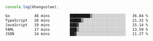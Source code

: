 ```js
console.log(khanguslee);
```

<!--START_SECTION:waka-->

```txt
Go           46 mins         █████████▒░░░░░░░░░░░░░░░   36.84 %
TypeScript   26 mins         █████▒░░░░░░░░░░░░░░░░░░░   21.32 %
JavaScript   19 mins         ███▓░░░░░░░░░░░░░░░░░░░░░   15.14 %
YAML         17 mins         ███▒░░░░░░░░░░░░░░░░░░░░░   13.59 %
JSON         14 mins         ██▓░░░░░░░░░░░░░░░░░░░░░░   11.27 %
```

<!--END_SECTION:waka-->

<!--
**khanguslee/khanguslee** is a ✨ _special_ ✨ repository because its `README.md` (this file) appears on your GitHub profile.

Here are some ideas to get you started:

- 🔭 I’m currently working on ...
- 🌱 I’m currently learning ...
- 👯 I’m looking to collaborate on ...
- 🤔 I’m looking for help with ...
- 💬 Ask me about ...
- 📫 How to reach me: ...
- 😄 Pronouns: ...
- ⚡ Fun fact: ...
-->

